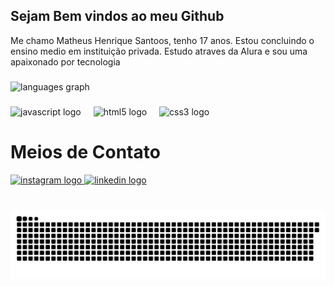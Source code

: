 <h2 align="left">Sejam Bem vindos ao meu Github</h2>

<p>Me chamo Matheus Henrique Santoos, tenho 17 anos. Estou concluindo o ensino medio em instituição privada. Estudo atraves da Alura e sou uma apaixonado por tecnologia</p>

###

<div align="left">
  <img src="https://github-readme-stats.vercel.app/api/top-langs?username=matheussantos171&locale=pt-br&hide_title=false&layout=compact&card_width=320&langs_count=5&theme=dracula&hide_border=false" height="150" alt="languages graph"  />
</div>

###

<div align="left">
  <img src="https://cdn.jsdelivr.net/gh/devicons/devicon/icons/javascript/javascript-original.svg" height="30" alt="javascript logo"  />
  <img width="12" />
  <img src="https://cdn.jsdelivr.net/gh/devicons/devicon/icons/html5/html5-original.svg" height="30" alt="html5 logo"  />
  <img width="12" />
  <img src="https://cdn.jsdelivr.net/gh/devicons/devicon/icons/css3/css3-original.svg" height="30" alt="css3 logo"  />
</div>



# Meios de Contato

<div align="left">
  <a href="https://www.instagram.com/matheusssantos._/" target="_blank">
    <img src="https://img.shields.io/static/v1?message=Instagram&logo=instagram&label=&color=E4405F&logoColor=white&labelColor=&style=for-the-badge" height="35" alt="instagram logo"  />
  </a>
  <a href="https://www.linkedin.com/in/matheus-henrique-2a9195352/" target="_blank">
    <img src="https://img.shields.io/static/v1?message=LinkedIn&logo=linkedin&label=&color=0077B5&logoColor=white&labelColor=&style=for-the-badge" height="35" alt="linkedin logo"  />
  </a>
</div>

###

<br clear="both">

<img src="https://raw.githubusercontent.com/matheussantos171/matheussantos171/output/snake.svg" alt="Snake animation" />

###
